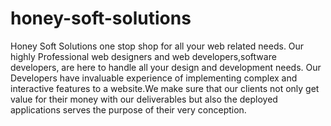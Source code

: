 # honey-soft-solutions
Honey Soft Solutions one stop shop for all your web related needs. Our highly Professional web designers and web developers,software developers, are here to handle all your design and development needs. Our Developers have invaluable experience of implementing complex and interactive features to a website.We make sure that our clients not only get value for their money with our deliverables but also the deployed applications serves the purpose of their very conception.
